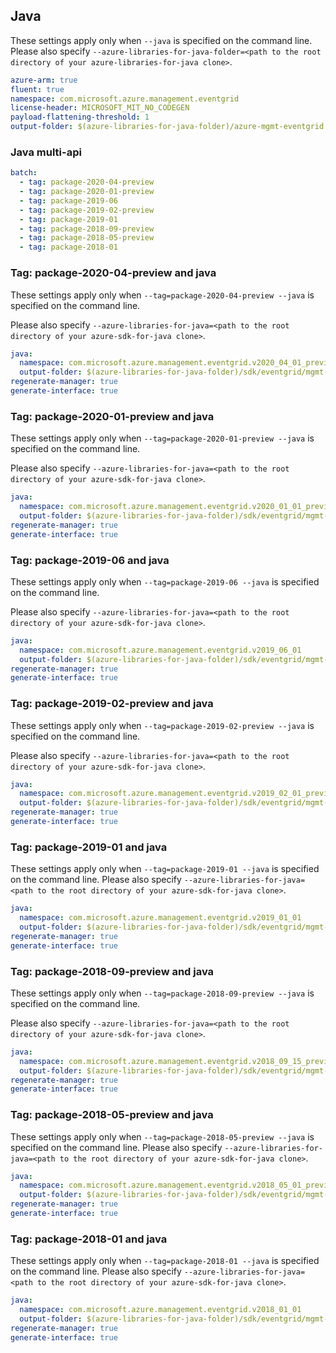 ## Java

These settings apply only when `--java` is specified on the command line.
Please also specify `--azure-libraries-for-java-folder=<path to the root directory of your azure-libraries-for-java clone>`.

``` yaml $(java)
azure-arm: true
fluent: true
namespace: com.microsoft.azure.management.eventgrid
license-header: MICROSOFT_MIT_NO_CODEGEN
payload-flattening-threshold: 1
output-folder: $(azure-libraries-for-java-folder)/azure-mgmt-eventgrid
```

### Java multi-api

``` yaml $(java) && $(multiapi)
batch:
  - tag: package-2020-04-preview
  - tag: package-2020-01-preview
  - tag: package-2019-06
  - tag: package-2019-02-preview
  - tag: package-2019-01
  - tag: package-2018-09-preview
  - tag: package-2018-05-preview
  - tag: package-2018-01
```

### Tag: package-2020-04-preview and java

These settings apply only when `--tag=package-2020-04-preview --java` is specified on the command line.

Please also specify `--azure-libraries-for-java=<path to the root directory of your azure-sdk-for-java clone>`.

``` yaml $(tag) == 'package-2020-04-preview' && $(java) && $(multiapi)
java:
  namespace: com.microsoft.azure.management.eventgrid.v2020_04_01_preview
  output-folder: $(azure-libraries-for-java-folder)/sdk/eventgrid/mgmt-v2020_04_01_preview
regenerate-manager: true
generate-interface: true
```

### Tag: package-2020-01-preview and java

These settings apply only when `--tag=package-2020-01-preview --java` is specified on the command line.

Please also specify `--azure-libraries-for-java=<path to the root directory of your azure-sdk-for-java clone>`.

``` yaml $(tag) == 'package-2020-01-preview' && $(java) && $(multiapi)
java:
  namespace: com.microsoft.azure.management.eventgrid.v2020_01_01_preview
  output-folder: $(azure-libraries-for-java-folder)/sdk/eventgrid/mgmt-v2020_01_01_preview
regenerate-manager: true
generate-interface: true
```

### Tag: package-2019-06 and java

These settings apply only when `--tag=package-2019-06 --java` is specified on the command line.

Please also specify `--azure-libraries-for-java=<path to the root directory of your azure-sdk-for-java clone>`.

``` yaml $(tag) == 'package-2019-06' && $(java) && $(multiapi)
java:
  namespace: com.microsoft.azure.management.eventgrid.v2019_06_01
  output-folder: $(azure-libraries-for-java-folder)/sdk/eventgrid/mgmt-v2019_06_01
regenerate-manager: true
generate-interface: true
```

### Tag: package-2019-02-preview and java

These settings apply only when `--tag=package-2019-02-preview --java` is specified on the command line.

Please also specify `--azure-libraries-for-java=<path to the root directory of your azure-sdk-for-java clone>`.

``` yaml $(tag) == 'package-2019-02-preview' && $(java) && $(multiapi)
java:
  namespace: com.microsoft.azure.management.eventgrid.v2019_02_01_preview
  output-folder: $(azure-libraries-for-java-folder)/sdk/eventgrid/mgmt-v2019_02_01_preview
regenerate-manager: true
generate-interface: true
```

### Tag: package-2019-01 and java

These settings apply only when `--tag=package-2019-01 --java` is specified on the command line.
Please also specify `--azure-libraries-for-java=<path to the root directory of your azure-sdk-for-java clone>`.

``` yaml $(tag) == 'package-2019-01' && $(java) && $(multiapi)
java:
  namespace: com.microsoft.azure.management.eventgrid.v2019_01_01
  output-folder: $(azure-libraries-for-java-folder)/sdk/eventgrid/mgmt-v2019_01_01
regenerate-manager: true
generate-interface: true
```

### Tag: package-2018-09-preview and java

These settings apply only when `--tag=package-2018-09-preview --java` is specified on the command line.

Please also specify `--azure-libraries-for-java=<path to the root directory of your azure-sdk-for-java clone>`.

``` yaml $(tag) == 'package-2018-09-preview' && $(java) && $(multiapi)
java:
  namespace: com.microsoft.azure.management.eventgrid.v2018_09_15_preview
  output-folder: $(azure-libraries-for-java-folder)/sdk/eventgrid/mgmt-v2018_09_15_preview
regenerate-manager: true
generate-interface: true
```

### Tag: package-2018-05-preview and java

These settings apply only when `--tag=package-2018-05-preview --java` is specified on the command line.
Please also specify `--azure-libraries-for-java=<path to the root directory of your azure-sdk-for-java clone>`.

``` yaml $(tag) == 'package-2018-05-preview' && $(java) && $(multiapi)
java:
  namespace: com.microsoft.azure.management.eventgrid.v2018_05_01_preview
  output-folder: $(azure-libraries-for-java-folder)/sdk/eventgrid/mgmt-v2018_05_01_preview
regenerate-manager: true
generate-interface: true
```

### Tag: package-2018-01 and java

These settings apply only when `--tag=package-2018-01 --java` is specified on the command line.
Please also specify `--azure-libraries-for-java=<path to the root directory of your azure-sdk-for-java clone>`.

``` yaml $(tag) == 'package-2018-01' && $(java) && $(multiapi)
java:
  namespace: com.microsoft.azure.management.eventgrid.v2018_01_01
  output-folder: $(azure-libraries-for-java-folder)/sdk/eventgrid/mgmt-v2018_01_01
regenerate-manager: true
generate-interface: true
```
